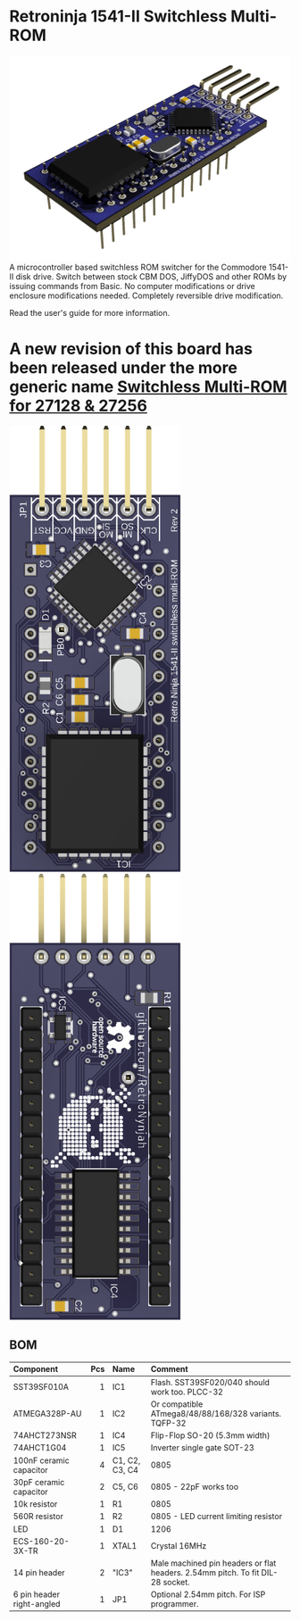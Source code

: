 # Retroninja 1541-II Switchless Multi-ROM
<img src="rev2\images\render-top.png" alt="Render top" width="800"/><br/>
A microcontroller based switchless ROM switcher for the Commodore 1541-II disk drive.
Switch between stock CBM DOS, JiffyDOS and other ROMs by issuing commands from Basic.
No computer modifications or drive enclosure modifications needed. Completely reversible drive modification.

Read the user's guide for more information.

# A new revision of this board has been released under the more generic name [Switchless Multi-ROM for 27128 & 27256](https://github.com/RetroNynjah/Switchless-Multi-ROM-for-27128-27256)

<img src="rev2\images\3dpcb-top.png" alt="Render top" height="800"/>  <img src="rev2\images\3dpcb-bottom.png" alt="Render bottom" height="800"/><br/>

## BOM
 |Component|Pcs |Name|Comment|
 |:--------|---:|:---|:------|
 | SST39SF010A | 1 | IC1 | Flash. SST39SF020/040 should work too. PLCC-32 |
 | ATMEGA328P-AU | 1 | IC2 | Or compatible ATmega8/48/88/168/328 variants. TQFP-32 |
 | 74AHCT273NSR | 1 | IC4 | Flip-Flop SO-20 (5.3mm width) |
 | 74AHCT1G04 | 1 | IC5 | Inverter single gate SOT-23 |
 | 100nF ceramic capacitor | 4 | C1, C2, C3, C4 | 0805 |
 | 30pF ceramic capacitor | 2 | C5, C6 | 0805 - 22pF works too |
 | 10k resistor | 1 | R1 | 0805 |
 | 560R resistor | 1 | R2 | 0805 - LED current limiting resistor|
 | LED | 1 | D1 | 1206 |
 | ECS-160-20-3X-TR | 1 | XTAL1 | Crystal 16MHz |
 | 14 pin header | 2 | "IC3" | Male machined pin headers or flat headers. 2.54mm pitch. To fit DIL-28 socket. |
 | 6 pin header right-angled | 1 | JP1 | Optional 2.54mm pitch. For ISP programmer. |
